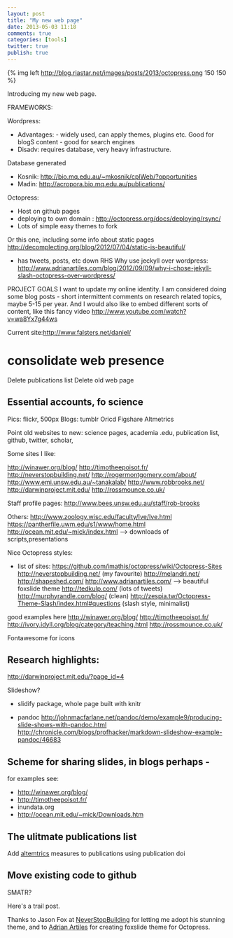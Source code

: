 ```yaml
---
layout: post
title: "My new web page"
date: 2013-05-03 11:18
comments: true
categories: [tools]
twitter: true
publish: true
---
```

{% img left http://blog.riastar.net/images/posts/2013/octopress.png 150 150 %}

Introducing my new web page.

<!-- more -->

FRAMEWORKS: 

Wordpress:
 - Advantages:  - widely used, can apply themes, plugins etc. Good for blogS content - good for search engines 
 - Disadv: requires database, very heavy infrastructure.

Database generated
 - Kosnik: http://bio.mq.edu.au/~mkosnik/cplWeb/?opportunities
 - Madin: http://acropora.bio.mq.edu.au/publications/

Octopress:
- Host on github pages
- deploying to own domain : http://octopress.org/docs/deploying/rsync/
- Lots of simple easy themes to fork


Or this one, including some info about static pages
http://decomplecting.org/blog/2012/07/04/static-is-beautiful/
 - has tweets, posts, etc down RHS
Why use jeckyll over wordpress: http://www.adrianartiles.com/blog/2012/09/09/why-i-chose-jekyll-slash-octopress-over-wordpress/


PROJECT GOALS
I want to update my online identity. I am considered doing some blog
posts - short intermittent comments on research related topics, maybe
5-15 per year. And I would also like to embed different sorts of
content, like this fancy video
http://www.youtube.com/watch?v=wa8Yx7g44ws

Current site:http://www.falsters.net/daniel/

# consolidate  web presence

Delete publications list
Delete old web page

## Essential accounts, fo science

Pics: flickr, 500px
Blogs: tumblr
Oricd
Figshare
Altmetrics

Point old websites to new: science pages, academia .edu, publication list, github, twitter, scholar,  

Some sites I like:

http://winawer.org/blog/
http://timotheepoisot.fr/
http://neverstopbuilding.net/
http://rogermontgomery.com/about/
http://www.emi.unsw.edu.au/~tanakalab/
http://www.robbrooks.net/
http://darwinproject.mit.edu/
http://rossmounce.co.uk/

Staff profile pages:
http://www.bees.unsw.edu.au/staff/rob-brooks

Others:
http://www.zoology.wisc.edu/faculty/Ive/Ive.html
https://pantherfile.uwm.edu/s1/www/home.html
http://ocean.mit.edu/~mick/index.html --> downloads of scripts,presentations

Nice Octopress styles:
- list of sites: https://github.com/imathis/octopress/wiki/Octopress-Sites
http://neverstopbuilding.net/ (my favourite)
http://melandri.net/
http://shapeshed.com/
http://www.adrianartiles.com/ --> beautiful foxslide theme
http://tedkulp.com/ (lots of tweets)
http://murphyrandle.com/blog/ (clean)
http://zespia.tw/Octopress-Theme-Slash/index.html#questions (slash style, minimalist)

good examples here
http://winawer.org/blog/ 
http://timotheepoisot.fr/
http://ivory.idyll.org/blog/category/teaching.html
http://rossmounce.co.uk/

Fontawesome for icons

## Research highlights:
http://darwinproject.mit.edu/?page_id=4

Slideshow?
- slidify package, whole page built with knitr

- pandoc
http://johnmacfarlane.net/pandoc/demo/example9/producing-slide-shows-with-pandoc.html
http://chronicle.com/blogs/profhacker/markdown-slideshow-example-pandoc/46683

## Scheme for sharing slides, in blogs perhaps - 

for examples see:

- http://winawer.org/blog/
- http://timotheepoisot.fr/
- inundata.org 
- http://ocean.mit.edu/~mick/Downloads.htm

## The ulitmate publications list

Add [altemtrics](http://api.altmetric.com/embeds.html) measures to publications using publication doi

## Move existing code to github

SMATR?

Here's a trail post.

Thanks to Jason Fox at [NeverStopBuilding](http://neverstopbuilding.net/) for letting me adopt his stunning theme, and to [Adrian Artiles](http://www.adrianartiles.com/) for creating foxslide theme for Octopress. 
